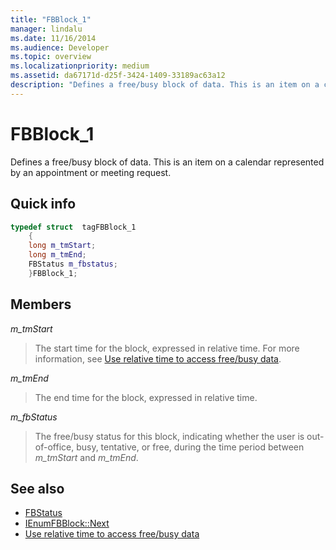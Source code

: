 ```yaml
---
title: "FBBlock_1"
manager: lindalu
ms.date: 11/16/2014
ms.audience: Developer
ms.topic: overview
ms.localizationpriority: medium
ms.assetid: da67171d-d25f-3424-1409-33189ac63a12
description: "Defines a free/busy block of data. This is an item on a calendar represented by an appointment or meeting request."
---
```


# FBBlock_1

Defines a free/busy block of data. This is an item on a calendar represented by an appointment or meeting request.
  
## Quick info

```cpp
typedef struct  tagFBBlock_1 
    { 
    long m_tmStart; 
    long m_tmEnd; 
    FBStatus m_fbstatus; 
    }FBBlock_1; 

```

## Members

_m_tmStart_
  
> The start time for the block, expressed in relative time. For more information, see [Use relative time to access free/busy data](how-to-use-relative-time-to-access-free-busy-data.md).

_m_tmEnd_
  
> The end time for the block, expressed in relative time.

_m_fbStatus_
  
> The free/busy status for this block, indicating whether the user is out-of-office, busy, tentative, or free, during the time period between _m_tmStart_ and _m_tmEnd_.

## See also

- [FBStatus](fbstatus.md)
- [IEnumFBBlock::Next](ienumfbblock-next.md)
- [Use relative time to access free/busy data](how-to-use-relative-time-to-access-free-busy-data.md)
